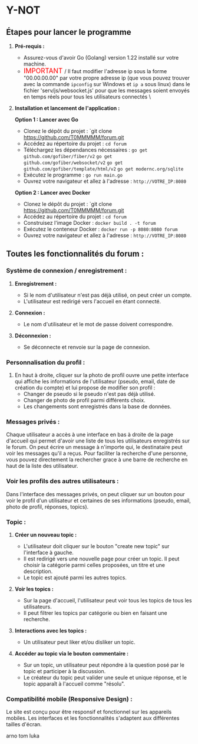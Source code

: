 # Y-NOT

## Étapes pour lancer le programme

1. **Pré-requis :**
   - Assurez-vous d'avoir Go (Golang) version 1.22 installé sur votre machine.
   -  <span style="color:red; font-size: 18px;"> IMPORTANT </span> / Il faut modifier l'adresse ip sous la forme "00.00.00.00" par votre propre adresse ip (que vous pouvez trouver avec la commande `ipconfig` sur Windows et `ip a` sous linux) dans le fichier 'serv/js/websocket.js' pour que les messages soient envoyés en temps réels pour tous les utilisateurs connectés \

2. **Installation et lancement de l'application :**

   **Option 1 : Lancer avec Go**

   - Clonez le dépôt du projet : `git clone https://github.com/T0MMMMM/forum.git
   - Accédez au répertoire du projet : `cd forum`
   - Téléchargez les dépendances nécessaires : 
         `go get github.com/gofiber/fiber/v2`
         `go get github.com/gofiber/websocket/v2`
         `go get github.com/gofiber/template/html/v2`
         `go get modernc.org/sqlite`
   - Exécutez le programme : `go run main.go`
   - Ouvrez votre navigateur et allez à l'adresse : `http://VOTRE_IP:8080`

   **Option 2 : Lancer avec Docker**

   - Clonez le dépôt du projet : `git clone https://github.com/T0MMMMM/forum.git
   - Accédez au répertoire du projet : `cd forum`
   - Construisez l'image Docker : `docker build . -t forum`
   - Exécutez le conteneur Docker : `docker run -p 8080:8080 forum`
   - Ouvrez votre navigateur et allez à l'adresse : `http://VOTRE_IP:8080`

## Toutes les fonctionnalités du forum :

### Système de connexion / enregistrement :

1. **Enregistrement :**
   - Si le nom d'utilisateur n'est pas déjà utilisé, on peut créer un compte.
   - L'utilisateur est redirigé vers l'accueil en étant connecté.

2. **Connexion :**
   - Le nom d'utilisateur et le mot de passe doivent correspondre.

3. **Déconnexion :**
   - Se déconnecte et renvoie sur la page de connexion.

### Personnalisation du profil :

1. En haut à droite, cliquer sur la photo de profil ouvre une petite interface qui affiche les informations de l'utilisateur (pseudo, email, date de création du compte) et lui propose de modifier son profil :
    - Changer de pseudo si le pseudo n'est pas déjà utilisé.
    - Changer de photo de profil parmi différents choix.
    - Les changements sont enregistrés dans la base de données.

### Messages privés :

Chaque utilisateur a accès à une interface en bas à droite de la page d'accueil qui permet d'avoir une liste de tous les utilisateurs enregistrés sur le forum. On peut écrire un message à n'importe qui, le destinataire peut voir les messages qu'il a reçus. Pour faciliter la recherche d'une personne, vous pouvez directement la rechercher grace à une barre de recherche en haut de la liste des utilisateur.

### Voir les profils des autres utilisateurs :

Dans l'interface des messages privés, on peut cliquer sur un bouton pour voir le profil d'un utilisateur et certaines de ses informations (pseudo, email, photo de profil, réponses, topics).

### Topic :

1. **Créer un nouveau topic :**
   - L'utilisateur doit cliquer sur le bouton "create new topic" sur l'interface à gauche.
   - Il est redirigé vers une nouvelle page pour créer un topic. Il peut choisir la catégorie parmi celles proposées, un titre et une description.
   - Le topic est ajouté parmi les autres topics.

2. **Voir les topics :**
   - Sur la page d'accueil, l'utilisateur peut voir tous les topics de tous les utilisateurs.
   - Il peut filtrer les topics par catégorie ou bien en faisant une recherche.

3. **Interactions avec les topics :**
   - Un utilisateur peut liker et/ou disliker un topic.

4. **Accéder au topic via le bouton commentaire :**
   - Sur un topic, un utilisateur peut répondre à la question posé par le topic et participer à la discussion.
   - Le créateur du topic peut valider une seule et unique réponse, et le topic apparaît à l'accueil comme "résolu".

### Compatibilité mobile (Responsive Design) :

Le site est conçu pour être responsif et fonctionnel sur les appareils mobiles. Les interfaces et les fonctionnalités s'adaptent aux différentes tailles d'écran.

arno tom luka